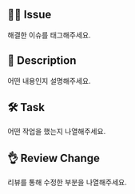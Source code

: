 ## 🙆‍♂️ Issue

해결한 이슈를 태그해주세요.

## 📝 Description

어떤 내용인지 설명해주세요.

## 🛠️ Task

어떤 작업을 했는지 나열해주세요.

## 👌 Review Change

리뷰를 통해 수정한 부분을 나열해주세요.